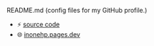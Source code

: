  README.md (config files for my GitHub profile.)
 
- ⚡ [source code](https://github.com/inonehp/inonehp.github.io)
- 🌐 [inonehp.pages.dev](https://inonehp.pages.dev/)

<!--
**inonehp/inonehp** is a ✨ _special_ ✨ repository because its `README.md` (this file) appears on your GitHub profile.

Here are some ideas to get you started:

- 🔭 I’m currently working on ...
- 🌱 I’m currently learning ...
- 👯 I’m looking to collaborate on ...
- 🤔 I’m looking for help with ...
- 💬 Ask me about ...
- 📫 How to reach me: ...
- 😄 Pronouns: ...
- ⚡ Fun fact: ...
-->


